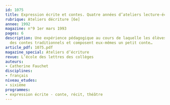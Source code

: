 ```yaml
---
id: 1075
title: Expression écrite et contes. Quatre années d’ateliers lecture-écriture 
rubrique: Ateliers décriture [6e]
annee: 1992
magazine: n°9 1er mars 1993
pages: 6
description: Une expérience pédagogique au cours de laquelle les élèves découvrent
  des contes traditionnels et composent eux-mêmes un petit conte…
article_pdf: 1075.pdf
magazine_special: Ateliers d’écriture
revue: L’école des lettres des collèges
auteurs:
- Catherine Fauchet
disciplines:
- français
niveau_etudes:
- sixième
programmes:
- expression écrite - conte, récit, théâtre
---
```

